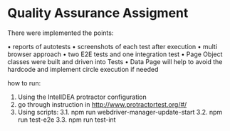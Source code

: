 # Quality Assurance Assigment

There were implemented the points:

•	reports of autotests
•	screenshots of each test after execution
•	multi browser approach
•	two E2E tests and one integration test
•	Page Object classes were built and driven into Tests
•	Data Page will help to avoid the hardcode and implement circle execution if needed

how to run:
1.	Using the IntelIDEA protractor configuration
2.	go through instruction in http://www.protractortest.org/#/
3. Using scripts:
3.1. npm run webdriver-manager-update-start
3.2. npm run test-e2e
3.3. npm run test-int


